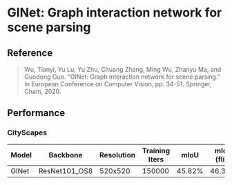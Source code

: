 # GINet: Graph interaction network for scene parsing

## Reference

> Wu, Tianyi, Yu Lu, Yu Zhu, Chuang Zhang, Ming Wu, Zhanyu Ma, and Guodong Guo. "GINet: Graph interaction network for scene parsing." In European Conference on Computer Vision, pp. 34-51. Springer, Cham, 2020.


## Performance

### CityScapes

| Model | Backbone | Resolution | Training Iters | mIoU | mIoU (flip) | mIoU (ms+flip) | Links |
|---|---|---|---|---|---|---|---|
|GINet|ResNet101_OS8|520x520|150000|45.82%|46.36%|46.10%|[model]()|[log]()|[vdl](https://paddlepaddle.org.cn/paddle/visualdl/service/app?id=edf0c6b59ee8e65f872ee52eacb819ee) |